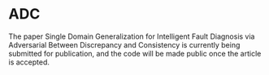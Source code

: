 # ADC
The paper Single Domain Generalization for Intelligent Fault Diagnosis via Adversarial Between Discrepancy and Consistency is currently being submitted for publication, and the code will be made public once the article is accepted.
